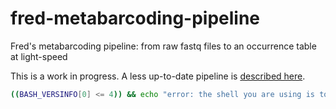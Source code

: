 # fred-metabarcoding-pipeline

Fred's metabarcoding pipeline: from raw fastq files to an occurrence table at light-speed

This is a work in progress. A less up-to-date pipeline is [described
here](https://github.com/frederic-mahe/swarm/wiki/Fred's-metabarcoding-pipeline).

```sh
((BASH_VERSINFO[0] <= 4)) && echo "error: the shell you are using is too old"
```

